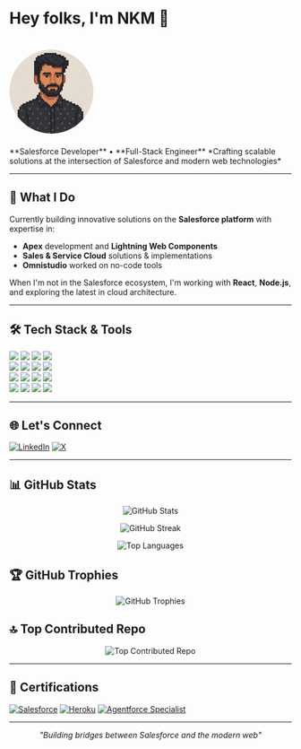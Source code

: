 # Hey folks, I'm NKM 👋

</div>

<div align="left">
  <img src="https://github.com/nkmongit/nkmongit/blob/main/NKM8BIT.png" alt="Your Profile Picture" style="border-radius: 50%; width: 150px; height: 150px; object-fit: cover; margin-bottom: 20px; margin-top: 20px;"> 
</div>
<div align="left">
**Salesforce Developer** • **Full-Stack Engineer**
*Crafting scalable solutions at the intersection of Salesforce and modern web technologies*

---

</div>

## 🚀 What I Do

Currently building innovative solutions on the **Salesforce platform** with expertise in:
- **Apex** development and **Lightning Web Components**
- **Sales & Service Cloud** solutions & implementations
- **Omnistudio** worked on no-code tools

When I'm not in the Salesforce ecosystem, I'm working with **React**, **Node.js**, and exploring the latest in cloud architecture.

---

## 🛠️ Tech Stack & Tools

<div align="left">
<img src="https://img.shields.io/badge/Salesforce-00A1E0?style=for-the-badge&logo=salesforce&logoColor=white" />
<img src="https://img.shields.io/badge/Apex-1798C1?style=for-the-badge&logo=apex&logoColor=white" />
<img src="https://img.shields.io/badge/Lightning%20Web%20Components-00A1E0?style=for-the-badge&logo=salesforce&logoColor=white" />
<img src="https://img.shields.io/badge/Dataloader-00A1E0?style=for-the-badge&logo=salesforce&logoColor=white" />
<br/>
<img src="https://img.shields.io/badge/JavaScript-F7DF1E?style=for-the-badge&logo=javascript&logoColor=black" />
<img src="https://img.shields.io/badge/HTML5-E34F26?style=for-the-badge&logo=html5&logoColor=white" />
<img src="https://img.shields.io/badge/CSS3-1572B6?style=for-the-badge&logo=css3&logoColor=white" />
<img src="https://img.shields.io/badge/SOQL-00A1E0?style=for-the-badge&logo=salesforce&logoColor=white" />
<br/>
<img src="https://img.shields.io/badge/VS%20Code-007ACC?style=for-the-badge&logo=visual-studio-code&logoColor=white" />
<img src="https://img.shields.io/badge/Postman-FF6C37?style=for-the-badge&logo=postman&logoColor=white" />
<img src="https://img.shields.io/badge/Heroku-430098?style=for-the-badge&logo=heroku&logoColor=white" />
<img src="https://img.shields.io/badge/Jest-C21325?style=for-the-badge&logo=jest&logoColor=white" />
<br/>
<img src="https://img.shields.io/badge/AWS-232F3E?style=for-the-badge&logo=amazon-aws&logoColor=white" />
<img src="https://img.shields.io/badge/Linux-FCC624?style=for-the-badge&logo=linux&logoColor=black" />
<img src="https://img.shields.io/badge/MongoDB-47A248?style=for-the-badge&logo=mongodb&logoColor=white" />
<img src="https://img.shields.io/badge/PostgreSQL-316192?style=for-the-badge&logo=postgresql&logoColor=white" />
</div>

---

## 🌐 Let's Connect

[![LinkedIn](https://img.shields.io/badge/LinkedIn-0077B5?style=flat-square&logo=linkedin&logoColor=white)](https://linkedin.com/in/nkmonlink)
[![X](https://img.shields.io/badge/X-000000?style=flat-square&logo=x&logoColor=white)](https://x.com/dv1mosh)

---

## 📊 GitHub Stats

<div align="center">

![GitHub Stats](https://github-readme-stats.vercel.app/api?username=nkmongit&show_icons=true&theme=gotham&hide_border=false&include_all_commits=true&count_private=true)

![GitHub Streak](https://github-readme-streak-stats.herokuapp.com/?user=nkmongit&theme=gotham&hide_border=false)

![Top Languages](https://github-readme-stats.vercel.app/api/top-langs/?username=nkmongit&theme=gotham&hide_border=false&include_all_commits=true&count_private=true&layout=compact)

</div>

## 🏆 GitHub Trophies

<div align="center">

![GitHub Trophies](https://github-profile-trophy.vercel.app/?username=nkmongit&theme=tokyonight&no-frame=true&no-bg=false&margin-w=4)

</div>

## 🔝 Top Contributed Repo

<div align="center">

![Top Contributed Repo](https://github-contributor-stats.vercel.app/api?username=nkmongit&limit=5&theme=tokyonight&combine_all_yearly_contributions=true)

</div>

---

## 📜 Certifications

[![Salesforce](https://img.shields.io/badge/Salesforce%20PD1-00A1E0?style=for-the-badge&logo=salesforce&logoColor=white)](#)
[![Heroku](https://img.shields.io/badge/Heroku%20Developer-430098?style=for-the-badge&logo=heroku&logoColor=white)](#)
[![Agentforce Specialist](https://img.shields.io/badge/Agentforce%20Specialist-FFD700?style=for-the-badge&logo=star&logoColor=white)](#)

---

<div align="center">

*"Building bridges between Salesforce and the modern web"*

</div>
